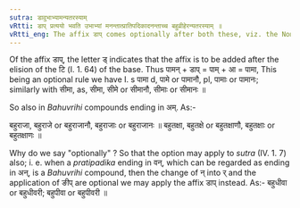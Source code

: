 ```yaml
---
sutra: डावुभाभ्यामन्यतरस्याम्
vRtti: डाप् प्रत्ययो भवति उभाभ्यां मनन्तात्प्रातिपदिकादनन्ताच्च बहुव्रीहेरन्यतरस्याम् ॥
vRtti_eng: The affix डाप् comes optionally after both these, viz. the Nominal-stem ending in मन्, and a _Bahuvrihi_ compound ending in अन् ॥
---
```

Of the affix डाप्, the letter ड् indicates that the affix is to be added after the elision of the टि (I. 1. 64) of the base. Thus पामन् + डाप् = पाम् + आ = पामा, This being an optional rule we have I. s पामा d, पामे or पामानौ, pl, पामाः or पामानः; similarly with सीमा, as, सीमा, सीमे or सीमानौ, सीमाः or सीमानः ॥

So also in _Bahuvrihi_ compounds ending in अम्. As:-

बहुराजा, बहुराजे or बहुराजानौ, बहुराजाः or बहुराजानः ॥
बहुतक्षा, बहुतक्षे or बहुतक्षाणौ, बहुतक्षाः or बहुतक्षाणः ॥

Why do we say "optionally" ? So that the option may apply to _sutra_ (IV. 1. 7) also; i. e. when a _pratipadika_ ending in वन्, which can be regarded as ending in अन्, is a _Bahuvrihi_ compound, then the change of न् into र् and the application of ङीप् are optional we may apply the affix डाप् instead. As:-
बहुधीवा or बहुधीवरी; बहुपीवा or बहुपीवरी ॥

